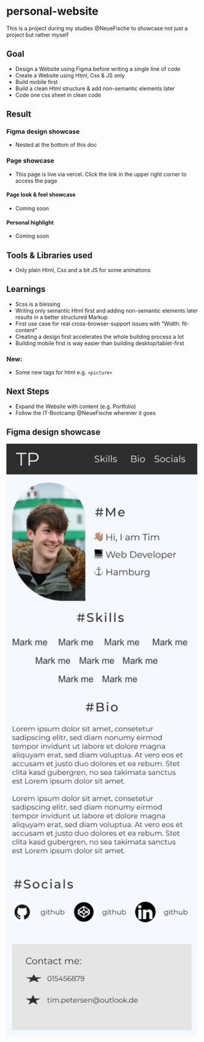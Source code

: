 # personal-website
This is a project during my studies @NeueFische to showcase not just a project but rather myself

## Goal
- Design a Website using Figma before writing a single line of code
- Create a Website using Html, Css & JS only
- Build mobile first
- Build a clean Html structure & add non-semantic elements later
- Code one css sheet in clean code

## Result
### Figma design showcase
- Nested at the bottom of this doc

### Page showcase
- This page is live via vercel. Click the link in the upper right corner to access the page


#### Page look & feel showcase
- Coming soon

#### Personal highlight
- Coming soon

## Tools & Libraries used
- Only plain Html, Css and a bit JS for some animations

## Learnings
- Scss is a blessing
- Writing only semantic Html first and adding non-semantic elements later results in a better structured Markup
- First use case for real cross-browser-support issues with "Width: fit-content"
- Creating a design first accelerates the whole building process a lot
- Building mobile first is way easier than building desktop/tablet-first

### New:
- Some new tags for html e.g. `<picture>`

## Next Steps
- Expand the Website with content (e.g. Portfolio)
- Follow the IT-Bootcamp @NeueFische wherever it goes


## Figma design showcase
<img src="./assets/showcase/design-showcase.png" width="500" />
